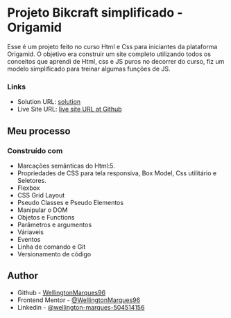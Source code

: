 # Projeto Bikcraft simplificado - Origamid

Esse é um projeto feito no curso Html e Css para iniciantes da plataforma Origamid.
O objetivo era construir um site completo utilizando todos os conceitos que aprendi de Html, css e JS puros no decorrer do curso, fiz um modelo simplificado para treinar algumas funções de JS.

### Links

- Solution URL: [solution ](https:/)
- Live Site URL: [live site URL at Github](https://wellingtonmarques96.github.io/bikcraft-ok/)

## Meu processo

### Construído com

- Marcações semânticas do Html:5.
- Propriedades de CSS para tela responsiva, Box Model, Css utilitário e Seletores.
- Flexbox 
- CSS Grid Layout 
- Pseudo Classes e Pseudo Elementos
- Manipular o DOM
- Objetos e Functions
- Parâmetros e argumentos
- Váriaveis
- Eventos
- Linha de comando e Git
- Versionamento de código

## Author

- Github - [WellingtonMarques96](https://github.com/WellingtonMarques96)
- Frontend Mentor - [@WellingtonMarques96](https://www.frontendmentor.io/profile/WellingtonMarques96)
- Linkedin - [@wellington-marques-504514156](https://www.linkedin.com/in/wellington-marques-504514156/)
